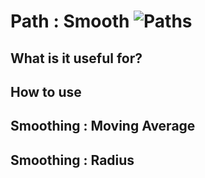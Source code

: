 # Path : Smooth ![Paths](https://img.shields.io/badge/Paths-955195)

## What is it useful for?


## How to use

## Smoothing : Moving Average

## Smoothing : Radius